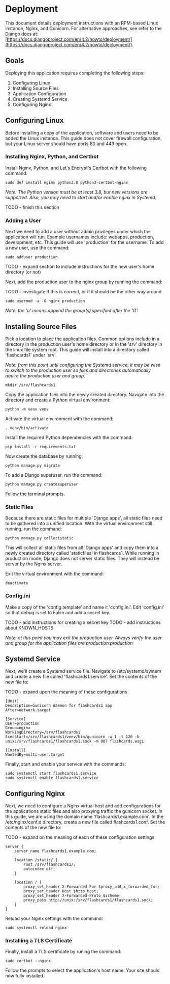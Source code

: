 # Deployment

This document details deployment instructions with an RPM-based Linux instance, Nginx, and Gunicorn. For alternative approaches, see refer to the Django docs at: [https://docs.djangoproject.com/en/4.2/howto/deployment/](https://docs.djangoproject.com/en/4.2/howto/deployment/).

## Goals

Deploying this application requires completing the following steps:

1. Configuring Linux
2. Installing Source Files
3. Application Configuration
5. Creating Systemd Service
4. Configuring Nginx

## Configuring Linux

Before installing a copy of the application, software and users need to be added the Linux instance. This guide does not cover firewall configuration, but your Linux server should have ports 80 and 443 open.

### Installing Nginx, Python, and Certbot

Install Nginx, Python, and Let's Encrypt's Certbot with the following command:

```
sudo dnf install nginx python3.8 python3-certbot-nginx
```

*Note: The Python version must be at least 3.8, but new versions are supported. Also, you may need to start and/or enable nginx in Systemd.*

TODO - finish this section

### Adding a User

Next we need to add a user without admin privileges under which the application will run. Example usernames include: webapps, production, development, etc. This guide will use 'production' for the username. To add a new user, use the command:

```
sudo adduser production
```

TODO - expand section to include instructions for the new user's home directory (or not)

Next, add the production user to the nginx group by running the command:

TODO - investigate if this is correct, or if it should be the other way around

```
sudo usermod -a -G nginx production
```

*Note: the 'a' means append the group(s) specified after the 'G'.*

## Installing Source Files

Pick a location to place the application files. Common options include in a directory in the production user's home directory or in the 'srv' directory in the linux file system root. This guide will install into a directory called 'flashcards1' under 'srv'.

*Note: from this point until configuring the Systemd service, it may be wise to switch to the production user so files and directories automatically aquire the production user and group.*

```
mkdir /srv/flashcards1
```

Copy the application files into the newly created directory. Navigate into the directory and create a Python virtual environment:

```
python -m venv venv
```

Activate the virtual environment with the command:

```
. venv/bin/activate
```

Install the required Python dependencies with the command:

```
pip install -r requirements.txt
```

Now create the database by running:

```
python manage.py migrate
```

To add a Django superuser, run the command:

```
python manage.py createsuperuser
```

Follow the terminal prompts.

### Static Files

Because there are static files for multiple 'Django apps', all static files need to be gathered into a unified location. With the virtual environment still running, run the command:

```
python manage.py collectstatic
```

This will collect all static files from all 'Django apps' and copy them into a newly created directory called 'staticfiles' in flashcards1. While running in production mode, Django does not server static files. They will instead be server by the Nginx server.

Exit the virtual environment with the command:

```
deactivate
```

### Config.ini

Make a copy of the 'config.template' and name it 'config.ini'. Edit 'config.ini' so that debug is set to False and add a secret key.

TODO - add instructions for creating a secret key
TODO - add instructions about KNOWN_HOSTS

*Note: at this point you may exit the production user. Always verify the user and group for the application files are production:production*

## Systemd Service

Next, we'll create a Systemd service file. Navigate to /etc/systemd/system and create a new file called 'flashcards1.service'. Set the contents of the new file to:

TODO - expand upon the meaning of these configurations

```
[Unit]
Description=Gunicorn daemon for flashcards1 app
After=network.target

[Service]
User=production
Group=nginx
WorkingDirectory=/srv/flashcards1
ExecStart=/srv/flashcards1/venv/bin/gunicorn -w 1 -t 120 -b unix:/srv/flashcards1/flashcards1.sock -m 007 flashcards.wsgi

[Install]
WantedBy=multi-user.target
```

Finally, start and enable your service with the commands:

```
sudo systemctl start flashcards1.service
sudo systemctl enable flashcards1.service
```

## Configuring Nginx

Next, we need to configure a Nginx virtual host and add configurations for the applications static files and also proxying traffic the gunicorn socket. In this guide, we are using the domain name 'flashcards1.example.com'. In the /etc/nginx/conf.d directory, create a new file called flashcards1.conf. Set the contents of the new file to:

TODO - expand on the meaning of each of these configuration settings

```
server {
    server_name flashcards1.example.com;

    location /static/ {
        root /srv/flashcards1/;
        autoindex off;
    }

    location / {
        proxy_set_header X-Forwarded-For $proxy_add_x_forwarded_for;
        proxy_set_header Host $http_host;
        proxy_set_header X-Forwarded-Proto $scheme;
        proxy_pass http://unix:/srv/flashcards1/flashcards1.sock;
    }
}
```

Reload your Nginx settings with the command:

```
sudo systemctl reload nginx
```

### Installing a TLS Certificate

Finally, install a TLS certificate by runing the command:

```
sudo certbot --nginx
```

Follow the prompts to select the application's host name. Your site should now fully installed.

